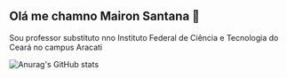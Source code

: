 ## Olá me chamno Mairon Santana 👋
Sou professor substituto nno Instituto Federal de Ciência e Tecnologia do Ceará no campus Aracati

![Anurag's GitHub stats](https://github-readme-stats.vercel.app/api?username=MaironSantanaIFCE&show_icons=true&theme=tokyonight)
<!--
**MaironSantanaIFCE/MaironSantanaIFCE** is a ✨ _special_ ✨ repository because its `README.md` (this file) appears on your GitHub profile.

Here are some ideas to get you started:

- 🔭 I’m currently working on ...
- 🌱 I’m currently learning ...
- 👯 I’m looking to collaborate on ...
- 🤔 I’m looking for help with ...
- 💬 Ask me about ...
- 📫 How to reach me: ...
- 😄 Pronouns: ...
- ⚡ Fun fact: ...
-->
